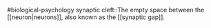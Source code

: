 #biological-psychology 
synaptic cleft::The empty space between the [[neuron|neurons]], also known as the [[synaptic gap]].
<!--SR:!2023-12-21,3,250-->